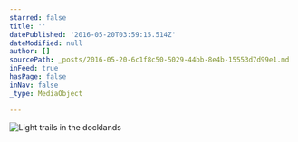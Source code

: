 ```yaml
---
starred: false
title: ''
datePublished: '2016-05-20T03:59:15.514Z'
dateModified: null
author: []
sourcePath: _posts/2016-05-20-6c1f8c50-5029-44bb-8e4b-15553d7d99e1.md
inFeed: true
hasPage: false
inNav: false
_type: MediaObject

---
```

![Light trails in the docklands](https://the-grid-user-content.s3-us-west-2.amazonaws.com/3a61432d-d91f-45d6-bead-23ea1f13a96f.jpg)